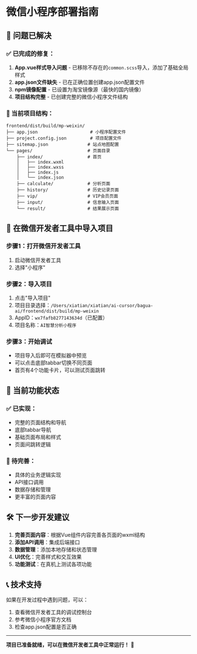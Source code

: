 # 微信小程序部署指南

## 🎉 问题已解决

### ✅ 已完成的修复：

1. **App.vue样式导入问题** - 已移除不存在的`common.scss`导入，添加了基础全局样式
2. **app.json文件缺失** - 已在正确位置创建app.json配置文件
3. **npm镜像配置** - 已设置为淘宝镜像源（最快的国内镜像）
4. **项目结构完整** - 已创建完整的微信小程序文件结构

### 📁 当前项目结构：

```
frontend/dist/build/mp-weixin/
├── app.json                    # 小程序配置文件
├── project.config.json         # 项目配置文件
├── sitemap.json               # 站点地图配置
└── pages/                     # 页面目录
    ├── index/                 # 首页
    │   ├── index.wxml
    │   ├── index.wxss
    │   ├── index.js
    │   └── index.json
    ├── calculate/             # 分析页面
    ├── history/               # 历史记录页面
    ├── vip/                   # VIP会员页面
    ├── input/                 # 信息输入页面
    └── result/                # 结果展示页面
```

## 🚀 在微信开发者工具中导入项目

### 步骤1：打开微信开发者工具
1. 启动微信开发者工具
2. 选择"小程序"

### 步骤2：导入项目
1. 点击"导入项目"
2. 项目目录选择：`/Users/xiatian/xiatian/ai-cursor/bagua-ai/frontend/dist/build/mp-weixin`
3. AppID：`wx7fafb8277143634d`（已配置）
4. 项目名称：`AI智慧分析小程序`

### 步骤3：开始调试
- 项目导入后即可在模拟器中预览
- 可以点击底部tabbar切换不同页面
- 首页有4个功能卡片，可以测试页面跳转

## 📱 当前功能状态

### ✅ 已实现：
- 完整的页面结构和导航
- 底部tabbar导航
- 基础页面布局和样式
- 页面间跳转逻辑

### 🔄 待完善：
- 具体的业务逻辑实现
- API接口调用
- 数据存储和管理
- 更丰富的页面内容

## 🛠️ 下一步开发建议

1. **完善页面内容**：根据Vue组件内容完善各页面的wxml结构
2. **添加API调用**：集成后端接口
3. **数据管理**：添加本地存储和状态管理
4. **UI优化**：完善样式和交互效果
5. **功能测试**：在真机上测试各项功能

## 📞 技术支持

如果在开发过程中遇到问题，可以：
1. 查看微信开发者工具的调试控制台
2. 参考微信小程序官方文档
3. 检查app.json配置是否正确

---

**项目已准备就绪，可以在微信开发者工具中正常运行！** 🎊 